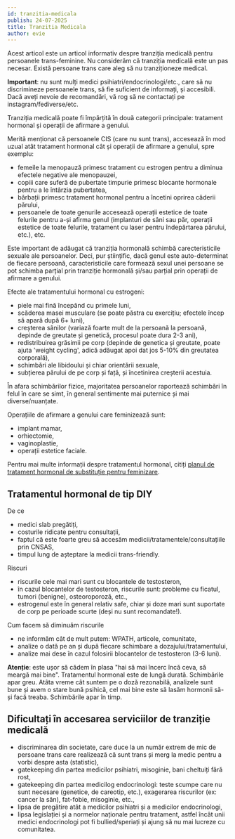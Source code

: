 ```yaml
---
id: tranzitia-medicala
publish: 24-07-2025
title: Tranzitia Medicala
author: evie
---
```


Acest articol este un articol informativ despre tranziția medicală pentru persoanele
trans-feminine. Nu considerăm că tranziția medicală este un pas necesar. Există persoane
trans care aleg să nu tranziționeze medical.

**Important**: nu sunt mulți medici psihiatri/endocrinologi/etc., care să nu discrimineze
persoanele trans, să fie suficient de informați, și accesibili. Dacă aveți nevoie de
recomandări, vă rog să ne contactați pe instagram/fediverse/etc.

Tranziția medicală poate fi împărțită în două categorii principale: tratament hormonal și
operații de afirmare a genului.

Merită menționat că persoanele CIS (care nu sunt trans), accesează în mod uzual atât
tratament hormonal cât și operații de afirmare a genului, spre exemplu:

- femeile la menopauză primesc tratament cu estrogen pentru a diminua efectele negative
  ale menopauzei,
- copiii care suferă de pubertate timpurie primesc blocante hormonale pentru a le întârzia
  pubertatea,
- bărbații primesc tratament hormonal pentru a încetini oprirea căderii părului,
- persoanele de toate genurile accesează operații estetice de toate felurile pentru a-și
  afirma genul (implanturi de sâni sau păr, operații estetice de toate felurile, tratament
  cu laser pentru îndepărtarea părului, etc.), etc.

Este important de adăugat că tranziția hormonală schimbă carecteristicile sexuale ale
persoanelor. Deci, pur științific, dacă genul este auto-determinat de fiecare persoană,
caracteristicile care formează sexul unei persoane se pot schimba parțial prin tranziție
hormonală și/sau parțial prin operații de afirmare a genului.

Efecte ale tratamentului hormonal cu estrogeni:

- piele mai fină începând cu primele luni,
- scăderea masei musculare (se poate păstra cu exercițiu; efectele încep să apară după 6+
  luni),
- creșterea sânilor (variază foarte mult de la persoană la persoană, depinde de greutate
  și genetică, procesul poate dura 2-3 ani),
- redistribuirea grăsimii pe corp (depinde de genetica și greutate, poate ajuta 'weight
  cycling', adică adăugat apoi dat jos 5-10% din greutatea corporală),
- schimbări ale libidoului și chiar orientării sexuale,
- subțierea părului de pe corp și față, și încetinirea creșterii acestuia.

În afara schimbărilor fizice, majoritatea persoanelor raportează schimbări în felul în
care se simt, în general sentimente mai puternice și mai diverse/nuanțate.

Operațiile de afirmare a genului care feminizează sunt:

- implant mamar,
- orhiectomie,
- vaginoplastie,
- operații estetice faciale.

Pentru mai multe informații despre tratamentul hormonal, citiți
[planul de tratament hormonal de substituție pentru feminizare](/post/hrt-plan-ideal-de-tratament).

## Tratamentul hormonal de tip DIY

De ce

- medici slab pregătiți,
- costurile ridicate pentru consultații,
- faptul că este foarte greu să accesăm medicii/tratamentele/consultațiile prin CNSAS,
- timpul lung de așteptare la medicii trans-friendly.

Riscuri

- riscurile cele mai mari sunt cu blocantele de testosteron,
- în cazul blocantelor de testosteron, riscurile sunt: probleme cu ficatul,
  tumori (benigne), osteoroporoză, etc.,
- estrogenul este în general relativ safe, chiar și doze mari sunt suportate de corp
  pe perioade scurte (deși nu sunt recomandate!).

Cum facem să diminuăm riscurile

- ne informăm cât de mult putem: WPATH, articole, comunitate,
- analize o dată pe an și după fiecare schimbare a dozajului/tratamentului,
- analize mai dese în cazul folosirii blocantelor de testosteron (3-6 luni).

**Atenție**: este ușor să cădem în plasa "hai să mai încerc încă ceva, să meargă mai bine".
Tratamentul hormonal este de lungă durată. Schimbările apar greu. Atâta vreme cât
suntem pe o doză rezonabilă, analizele sunt bune și avem o stare bună psihică, cel mai bine
este să lasăm hormonii să-și facă treaba. Schimbările apar în timp.

## Dificultați în accesarea serviciilor de tranziție medicală

- discriminarea din societate, care duce la un număr extrem de mic de persoane trans care
  realizează că sunt trans și merg la medic pentru a vorbi despre asta (statistic),
- gatekeeping din partea medicilor psihiatri, misoginie, bani cheltuiți fără rost,
- gatekeeping din partea medicilog endocrinologi: teste scumpe care nu sunt necesare
  (genetice, de careotip, etc.), exagerarea riscurilor (ex: cancer la sân), fat-fobie,
  misoginie, etc.,
- lipsa de pregătire atât a medicilor psihiatri și a medicilor endocrinologi,
- lipsa legislației și a normelor naționale pentru tratament, astfel încât unii medici
  endocrinologi pot fi bullied/speriați și ajung să nu mai lucreze cu comunitatea.

